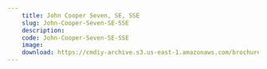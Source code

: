 ```yaml
---
    title: John Cooper Seven, SE, SSE
    slug: John-Cooper-Seven-SE-SSE
    description:
    code: John-Cooper-Seven-SE-SSE
    image:
    download: https://cmdiy-archive.s3.us-east-1.amazonaws.com/brochures/documents/John+Cooper+Seven,+SE,+SSE.pdf
---
```

<!-- Content of the page -->

##
        